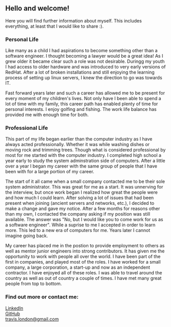 ## Hello and welcome!

Here you will find further information about myself. This includes everything, at least that I would like to share :).

### Personal Life

Like many as a child I had aspirations to become something other than a software engineer. I thought becoming a lawyer would be a great idea! As I grew older it became clear such a role was not desirable. Duringg my youth I had access to older hardware and was introduced to very early versions of RedHat. After a lot of broken installations and still enjoying the learning process of setting up linux servers, I knew the direction to go was towards IT.

Fast forward years later and such a career has allowed me to be present for every moment of my children's lives. Not only have I been able to spend a lot of time with my family, this career path has enabled plenty of time for personal interests. I enjoy golfing and fishing. The work life balance has provided me with enough time for both.

### Professional Life

This part of my life began earlier than the computer industry as I have always acted professionally. Whether it was while washing dishes or moving rock and trimming trees. Though what is considered professional by most for me started with the computer industry. I completed high school a year early to study the system adminstration side of computers. After a little over a year I began my career with the same group of people that I have been with for a large portion of my career.

The start of it all came when a small company contacted me to be their sole system administrator. This was great for me as a start. It was unnerving for the interview, but once work began I realized how great the people were and how much I could learn. After solving a lot of issues that had been present when joining (ancient servers and networks, etc.), I decided to make a change and gave my notice. After a few months for reasons other than my own, I contacted the company asking if my position was still available. The answer was "No, but I would like you to come work for us as a software engineer". While a suprise to me I accepted in order to learn more. This led to a new era of computers for me. Years later I cannot imagine going back.

My career has placed me in the postion to provide employment to others as well as mentor junior engineers into strong contributors. It has given me the opportunity to work with people all over the world. I have been part of the first in companies, and played most of the roles. I have worked for a small company, a large corporation, a start-up and now as an independent contractor. I have enjoyed all of these roles. I was able to travel around the country as well as out of country a couple of times. I have met many great people from top to bottom.

### Find out more or contact me:

[LinkedIn](https://linkedin.com/in/londontravis)  
[GitHub](https://github.com/travislondon)  
[travis.london@gmail.com](mailto:travis.london@gmail.com)
